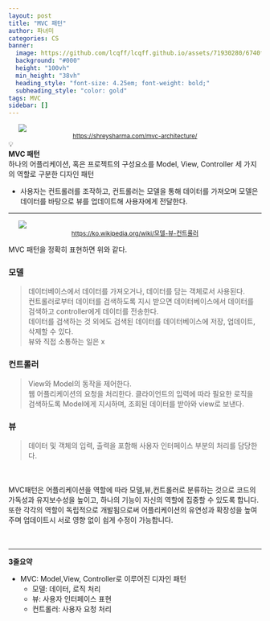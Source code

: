 ```yaml
---
layout: post
title: "MVC 패턴"
author: 파녀미
categories: CS
banner:
  image: https://github.com/lcqff/lcqff.github.io/assets/71930280/6740f45e-6ed1-42ab-9ff1-096c3bf36f96
  background: "#000"
  height: "100vh"
  min_height: "38vh"
  heading_style: "font-size: 4.25em; font-weight: bold;"
  subheading_style: "color: gold"
tags: MVC
sidebar: []
---
```


<style>
  .imageRow {
    display:flex;
    margin: 20px 0;
  }
  .captionedImg {
    display: grid;
    align-content: flex-end;
    margin: 0 20px;
    text-align:center;
    font-size: 12px;
    color:gray;
  }
</style>

  <div class="captionedImg">
    <img src="https://github.com/lcqff/lcqff.github.io/assets/71930280/6740f45e-6ed1-42ab-9ff1-096c3bf36f96">
    <a href="https://shreysharma.com/mvc-architecture/">https://shreysharma.com/mvc-architecture/</a>
  </div>

<div class="callout">
  <div>💡</div>
  <div>
    <strong>MVC 패턴</strong><br/>
    하나의 어플리케이션, 혹은 프로젝트의 구성요소를 Model, View, Controller 세 가지의 역할로 구분한 디자인 패턴
  </div>
</div>

- 사용자는 컨트롤러를 조작하고, 컨트롤러는 모델을 통해 데이터를 가져오며 모델은 데이터를 바탕으로 뷰를 업데이트해 사용자에게 전달한다.

---

<div class="captionedImg">
    <img src="https://github.com/lcqff/lcqff.github.io/assets/71930280/2131aaf9-4613-46bb-88fa-4e9a4d166498">
    <a href="https://ko.wikipedia.org/wiki/모델-뷰-컨트롤러">https://ko.wikipedia.org/wiki/모델-뷰-컨트롤러</a>
</div>

MVC 패턴을 정확히 표현하면 위와 같다.

### 모델

> 데이터베이스에서 데이터를 가져오거나, 데이터를 담는 객체로서 사용된다.<br/>
> 컨트롤러로부터 데이터를 검색하도록 지시 받으면 데이터베이스에서 데이터를 검색하고 controller에게 데이터를 전송한다.<br/>
> 데이터를 검색하는 것 외에도 검색된 데이터를 데이터베이스에 저장, 업데이트, 삭제할 수 있다.<br/>
> 뷰와 직접 소통하는 일은 x

### 컨트롤러

> View와 Model의 동작을 제어한다.<br/>
> 웹 어플리케이션의 요청을 처리한다. 클라이언트의 입력에 따라 필요한 로직을 검색하도록 Model에게 지시하며, 조회된 데이터를 받아와 view로 보낸다.

### 뷰

> 데이터 및 객체의 입력, 출력을 포함해 사용자 인터페이스 부분의 처리를 담당한다.

<br/>
<br/>
MVC패턴은 어플리케이션을 역할에 따라 모델,뷰,컨트롤러로 분류하는 것으로 코드의 가독성과 유지보수성을 높이고, 하나의 기능이 자신의 역할에 집중할 수 있도록 합니다.<br/>
또한 각각의 역할이 독립적으로 개발됨으로써 어플리케이션의 유연성과 확장성을 높여주며 업데이트시 서로 영향 없이 쉽게 수정이 가능합니다.
<br/>
<br/>
<br/>

---

**3줄요약**

- MVC: Model,View, Controller로 이루어진 디자인 패턴
  - 모델: 데이터, 로직 처리
  - 뷰: 사용자 인터페이스 표현
  - 컨트롤러: 사용자 요청 처리
